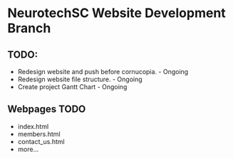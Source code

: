 # NeurotechSC Website Development Branch

## TODO:

- Redesign website and push before cornucopia. - Ongoing
- Redesign website file structure. - Ongoing
- Create project Gantt Chart - Ongoing

## Webpages TODO

- index.html
- members.html
- contact_us.html
- more...